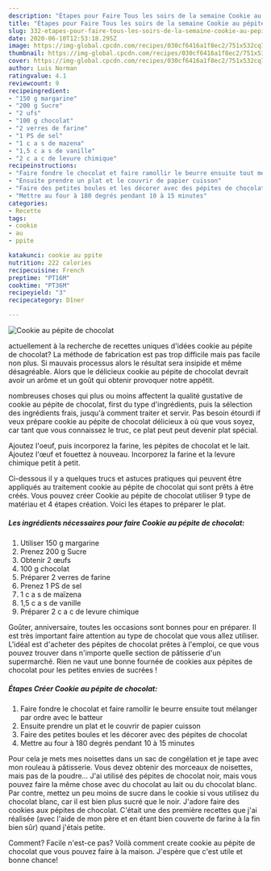 ```yaml
---
description: "Étapes pour Faire Tous les soirs de la semaine Cookie au pépite de chocolat"
title: "Étapes pour Faire Tous les soirs de la semaine Cookie au pépite de chocolat"
slug: 332-etapes-pour-faire-tous-les-soirs-de-la-semaine-cookie-au-pepite-de-chocolat
date: 2020-06-10T12:53:18.295Z
image: https://img-global.cpcdn.com/recipes/030cf6416a1f8ec2/751x532cq70/cookie-au-pepite-de-chocolat-photo-principale-de-la-recette.jpg
thumbnail: https://img-global.cpcdn.com/recipes/030cf6416a1f8ec2/751x532cq70/cookie-au-pepite-de-chocolat-photo-principale-de-la-recette.jpg
cover: https://img-global.cpcdn.com/recipes/030cf6416a1f8ec2/751x532cq70/cookie-au-pepite-de-chocolat-photo-principale-de-la-recette.jpg
author: Luis Norman
ratingvalue: 4.1
reviewcount: 9
recipeingredient:
- "150 g margarine"
- "200 g Sucre"
- "2 ufs"
- "100 g chocolat"
- "2 verres de farine"
- "1 PS de sel"
- "1 c a s de mazena"
- "1,5 c a s de vanille"
- "2 c a c de levure chimique"
recipeinstructions:
- "Faire fondre le chocolat et faire ramollir le beurre ensuite tout mélanger par ordre avec le batteur"
- "Ensuite prendre un plat et le couvrir de papier cuisson"
- "Faire des petites boules et les décorer avec des pépites de chocolat"
- "Mettre au four à 180 degrés pendant 10 à 15 minutes"
categories:
- Recette
tags:
- cookie
- au
- ppite

katakunci: cookie au ppite 
nutrition: 222 calories
recipecuisine: French
preptime: "PT16M"
cooktime: "PT36M"
recipeyield: "3"
recipecategory: Dîner

---
```



![Cookie au pépite de chocolat](https://img-global.cpcdn.com/recipes/030cf6416a1f8ec2/751x532cq70/cookie-au-pepite-de-chocolat-photo-principale-de-la-recette.jpg)

actuellement à la recherche de recettes uniques d'idées cookie au pépite de chocolat? La méthode de fabrication est pas trop difficile mais pas facile non plus. Si mauvais processus alors le résultat sera insipide et même désagréable. Alors que le délicieux cookie au pépite de chocolat devrait avoir un arôme et un goût qui obtenir provoquer notre appétit.

nombreuses choses qui plus ou moins affectent la qualité gustative de cookie au pépite de chocolat, first du type d'ingrédients, puis la sélection des ingrédients frais, jusqu'à comment traiter et servir. Pas besoin étourdi if veux prépare cookie au pépite de chocolat délicieux à où que vous soyez, car tant que vous connaissez le truc, ce plat peut peut devenir plat spécial.

Ajoutez l&#39;oeuf, puis incorporez la farine, les pépites de chocolat et le lait. Ajoutez l&#39;œuf et fouettez à nouveau. Incorporez la farine et la levure chimique petit à petit.


Ci-dessous il y a quelques trucs et astuces pratiques qui peuvent être appliqués au traitement cookie au pépite de chocolat qui sont prêts à être créés. Vous pouvez créer Cookie au pépite de chocolat utiliser 9 type de matériau et 4 étapes création. Voici les étapes to préparer le plat.

<!--inarticleads1-->

##### Les ingrédients nécessaires pour faire Cookie au pépite de chocolat:

1. Utiliser 150 g margarine
1. Prenez 200 g Sucre
1. Obtenir 2 œufs
1.  100 g chocolat
1. Préparer 2 verres de farine
1. Prenez 1 PS de sel
1.  1 c a s de maïzena
1.  1,5 c a s de vanille
1. Préparer 2 c a c de levure chimique


Goûter, anniversaire, toutes les occasions sont bonnes pour en préparer. Il est très important faire attention au type de chocolat que vous allez utiliser. L&#39;idéal est d&#39;acheter des pépites de chocolat prêtes à l&#39;emploi, ce que vous pouvez trouver dans n&#39;importe quelle section de pâtisserie d&#39;un supermarché. Rien ne vaut une bonne fournée de cookies aux pépites de chocolat pour les petites envies de sucrées ! 

<!--inarticleads2-->

##### Étapes Créer Cookie au pépite de chocolat:

1. Faire fondre le chocolat et faire ramollir le beurre ensuite tout mélanger par ordre avec le batteur
1. Ensuite prendre un plat et le couvrir de papier cuisson
1. Faire des petites boules et les décorer avec des pépites de chocolat
1. Mettre au four à 180 degrés pendant 10 à 15 minutes


Pour cela je mets mes noisettes dans un sac de congélation et je tape avec mon rouleau à pâtisserie. Vous devez obtenir des morceaux de noisettes, mais pas de la poudre… J&#39;ai utilisé des pépites de chocolat noir, mais vous pouvez faire la même chose avec du chocolat au lait ou du chocolat blanc. Par contre, mettez un peu moins de sucre dans le cookie si vous utilisez du chocolat blanc, car il est bien plus sucré que le noir. J&#39;adore faire des cookies aux pépites de chocolat. C&#39;était une des première recettes que j&#39;ai réalisée (avec l&#39;aide de mon père et en étant bien couverte de farine à la fin bien sûr) quand j&#39;étais petite. 


Comment? Facile n'est-ce pas? Voilà comment create cookie au pépite de chocolat que vous pouvez faire à la maison. J'espère que c'est utile et bonne chance!
